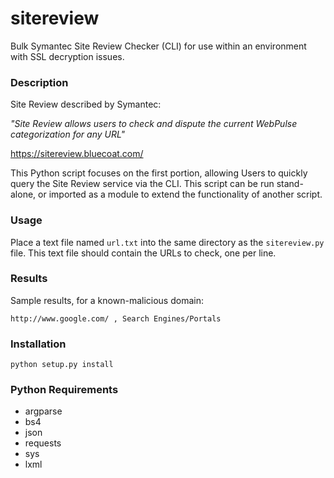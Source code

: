 # sitereview
Bulk Symantec Site Review Checker (CLI) for use within an environment with SSL decryption issues. 

### Description

Site Review described by Symantec:

*"Site Review allows users to check and dispute the current WebPulse categorization for any URL"*

https://sitereview.bluecoat.com/

This Python script focuses on the first portion, allowing Users to quickly query the Site Review service via the CLI. This script can be run stand-alone, or imported as a module to extend the functionality of another script.

### Usage

Place a text file named `url.txt` into the same directory as the `sitereview.py` file. This text file should contain the URLs to check, one per line.

### Results

Sample results, for a known-malicious domain:

```
http://www.google.com/ , Search Engines/Portals
```
### Installation

```
python setup.py install
```

### Python Requirements

* argparse
* bs4
* json
* requests
* sys
* lxml

